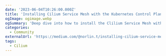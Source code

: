```yaml
---
date: '2023-06-04T10:26:00.000Z'
title: 'Installing Cilium Service Mesh with the Kubernetes Control Plane externally (illumos)'
ogImage: ogimage.webp
ogSummary: 'Deep dive into how to install the Clilium Service Mesh with the Kubernetes Control plane and explore some of the features of the Cilium Service Mesh'
categories:
  - Community
externalUrl: 'https://medium.com/@norlin.t/installing-cilium-service-mesh-with-external-kubernetes-control-plane-illumos-e5517253e011'
tags:
  - Cilium
---
```


